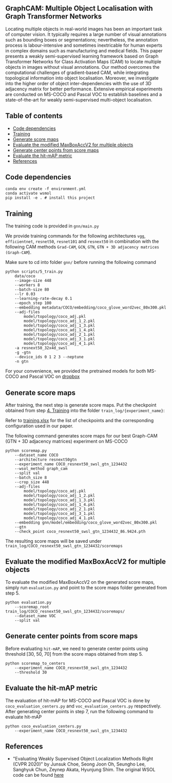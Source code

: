 ## GraphCAM: Multiple Object Localisation with Graph Transformer Networks

Locating multiple objects in real-world images has been an important task of computer vision. It typically requires a large number of visual annotations such as bounding boxes or segmentations; nevertheless, the annotation process is labour-intensive and sometimes inextricable for human experts in complex domains such as manufacturing and medical fields. This paper presents a weakly semi-supervised learning framework based on Graph Transformer Networks for Class Activation Maps (CAM) to locate multiple objects in images without visual annotations. Our method overcomes the computational challenges of gradient-based CAM, while integrating topological information into object localisation. Moreover, we investigate into the higher order of object inter-dependencies with the use of 3D adjacency matrix for better performance. Extensive empirical experiments are conducted on MS-COCO and Pascal VOC to establish baselines and a state-of-the-art for weakly semi-supervised multi-object localisation.


## Table of contents 

* [Code dependencies](#code-dependencies)
* [Training](#training)
* [Generate score maps](#generate-score-maps)
* [Evaluate the modified MaxBoxAccV2 for multiple objects](#evaluate-the-modified-maxboxaccv2-for-multiple-objects)
* [Generate center points from score maps](#generate-center-points-from-score-maps)
* [Evaluate the hit-mAP metric](#evaluate-the-hit-map-metric)
* [References](#references)

## Code dependencies 

    conda env create -f environment.yml
    conda activate wsmol
    pip install -e . # install this project



## Training

The training code is provided in `gnn/main.py`

We provide training commands for the following architectures `vgg`, `efficientnet`, `resnet50`, `resnet101` and `resnext50` in combination with the following CAM methods `Grad-CAM`, `GCN`, `GTN`, `GTN + 3D adjacency matrices (Graph-CAM`).

Make sure to cd into folder `gnn/` before running the following command

```
python scripts/5_train.py 
    data/coco 
    --image-size 448 
    --workers 8 
    --batch-size 80 
    --lr 0.03 
    --learning-rate-decay 0.1 
    --epoch_step 100 
    --embedding metadata/COCO/embedding/coco_glove_word2vec_80x300.pkl
    --adj-files 
        model/topology/coco_adj.pkl 
        model/topology/coco_adj_1_2.pkl 
        model/topology/coco_adj_1_3.pkl 
        model/topology/coco_adj_1_4.pkl 
        model/topology/coco_adj_2_1.pkl 
        model/topology/coco_adj_3_1.pkl 
        model/topology/coco_adj_4_1.pkl 
    -a resnext50_32x4d_swsl 
    -g -gtn 
    --device_ids 0 1 2 3 --neptune 
    -n gtn
```

For your convenience, we provided the pretrained models for both MS-COCO and Pascal VOC on [dropbox](https://www.dropbox.com/s/badai7hd5m274mt/checkpoints.zip?dl=0)

## Generate score maps

After training, the next step is generate score maps. Put the checkpoint obtained from step [4. Training](#4-training) into the folder `train_log/{experiment_name}`:

Refer to [training.xlsx](training.xlsx) for the list of checkpoints and the corresponding configuration used in our paper.

The following command generates score maps for our best Graph-CAM (GTN + 3D adjacency matrices) experiment on MS-COCO

```
python scoremap.py
    --dataset_name COCO
    --architecture resnext50gtn
    --experiment_name COCO_resnext50_swsl_gtn_1234432
    --wsol_method graph_cam
    --split val
    --batch_size 8
    --crop_size 448
    --adj-files 
        model/topology/coco_adj.pkl 
        model/topology/coco_adj_1_2.pkl 
        model/topology/coco_adj_1_3.pkl 
        model/topology/coco_adj_1_4.pkl 
        model/topology/coco_adj_2_1.pkl 
        model/topology/coco_adj_3_1.pkl 
        model/topology/coco_adj_4_1.pkl 
    --embedding gnn/model/embedding/coco_glove_word2vec_80x300.pkl
    --gtn
    --check_point coco_resnext50_swsl_gtn_1234432_86.9424.pth
```

The resulting score maps will be saved under `train_log/COCO_resnext50_swsl_gtn_1234432/scoremaps`

## Evaluate the modified MaxBoxAccV2 for multiple objects

To evaluate the modified MaxBoxAccV2 on the generated score maps, simply run `evaluation.py` and point to the score maps folder generated from step 5.

```
python evaluation.py 
    --scoremap_root train_log/COCO_resnext50_swsl_gtn_1234432/scoremaps/
    --dataset_name VOC
    --split val
```

## Generate center points from score maps

Before evaluating `hit-mAP`, we need to generate center points using threshold [30, 50, 70] from the score maps obtained from step 5.

```
python scoremap_to_centers 
    --experiment_name COCO_resnext50_swsl_gtn_1234432
    --threshold 30
```

## Evaluate the hit-mAP metric

The evaluation of hit-mAP for MS-COCO and Pascal VOC is done by `coco_evaluation_centers.py` and `voc_evaluation_centers.py` respectively. After generating center points in step 7, run the following command to evaluate hit-mAP

```
python coco_evaluation_centers.py 
    --experiment_name COCO_resnext50_swsl_gtn_1234432
```

## References

- "Evaluating Weakly Supervised Object Localization Methods Right (CVPR 2020)" by Junsuk Choe, Seong Joon Oh, Seungho Lee, Sanghyuk Chun, Zeynep Akata, Hyunjung Shim. The original WSOL code can be found [here](https://github.com/clovaai/wsolevaluation)